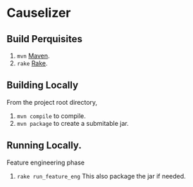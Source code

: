 # Causelizer


## Build Perquisites

1. `mvn` [Maven](https://maven.apache.org/).
1. `rake` [Rake](https://ruby.github.io/rake/).

## Building Locally

From the project root directory,
1.  `mvn compile` to compile.
1.  `mvn package` to create a submitable jar.

## Running Locally.

Feature engineering phase
1. `rake run_feature_eng` This also package the jar if needed.

